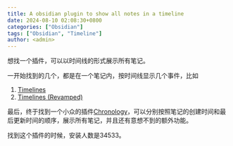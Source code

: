 ```yaml
---
title: A obsidian plugin to show all notes in a timeline
date: 2024-08-10 02:08:30+0800
categories: ["Obsidian"]
tags: ["Obsidian", "Timeline"]
author: <admin> 
---
```


想找一个插件，可以以时间线的形式展示所有笔记。

一开始找到的几个，都是在一个笔记内，按时间线显示几个事件，比如
1. [Timelines](https://github.com/Darakah/obsidian-timelines)
2. [Timelines (Revamped)](https://github.com/seanlowe/obsidian-timelines)

最后，终于找到一个小众的插件[Chronology](https://github.com/Canna71/obsidian-chronology)，可以分别按照笔记的创建时间和最后更新时间的顺序，展示所有笔记，并且还有意想不到的额外功能。

找到这个插件的时候，安装人数是34533。
